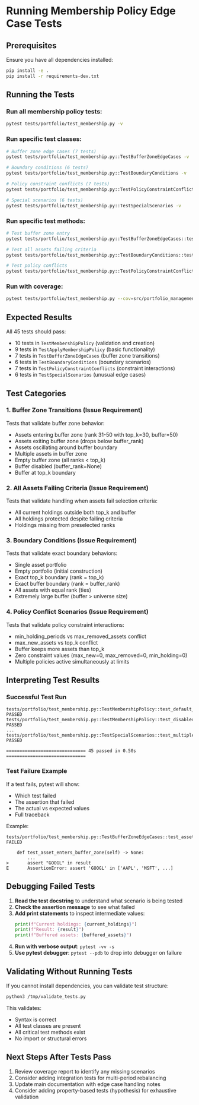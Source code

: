 # Running Membership Policy Edge Case Tests

## Prerequisites

Ensure you have all dependencies installed:

```bash
pip install -e .
pip install -r requirements-dev.txt
```

## Running the Tests

### Run all membership policy tests:

```bash
pytest tests/portfolio/test_membership.py -v
```

### Run specific test classes:

```bash
# Buffer zone edge cases (7 tests)
pytest tests/portfolio/test_membership.py::TestBufferZoneEdgeCases -v

# Boundary conditions (6 tests)
pytest tests/portfolio/test_membership.py::TestBoundaryConditions -v

# Policy constraint conflicts (7 tests)
pytest tests/portfolio/test_membership.py::TestPolicyConstraintConflicts -v

# Special scenarios (6 tests)
pytest tests/portfolio/test_membership.py::TestSpecialScenarios -v
```

### Run specific test methods:

```bash
# Test buffer zone entry
pytest tests/portfolio/test_membership.py::TestBufferZoneEdgeCases::test_asset_enters_buffer_zone -v

# Test all assets failing criteria
pytest tests/portfolio/test_membership.py::TestBoundaryConditions::test_all_current_holdings_fail_criteria -v

# Test policy conflicts
pytest tests/portfolio/test_membership.py::TestPolicyConstraintConflicts::test_min_holding_vs_max_removed_conflict -v
```

### Run with coverage:

```bash
pytest tests/portfolio/test_membership.py --cov=src/portfolio_management/portfolio/membership --cov-report=term-missing
```

## Expected Results

All 45 tests should pass:

- 10 tests in `TestMembershipPolicy` (validation and creation)
- 9 tests in `TestApplyMembershipPolicy` (basic functionality)
- 7 tests in `TestBufferZoneEdgeCases` (buffer zone transitions)
- 6 tests in `TestBoundaryConditions` (boundary scenarios)
- 7 tests in `TestPolicyConstraintConflicts` (constraint interactions)
- 6 tests in `TestSpecialScenarios` (unusual edge cases)

## Test Categories

### 1. Buffer Zone Transitions (Issue Requirement)

Tests that validate buffer zone behavior:

- Assets entering buffer zone (rank 31-50 with top_k=30, buffer=50)
- Assets exiting buffer zone (drops below buffer_rank)
- Assets oscillating around buffer boundary
- Multiple assets in buffer zone
- Empty buffer zone (all ranks < top_k)
- Buffer disabled (buffer_rank=None)
- Buffer at top_k boundary

### 2. All Assets Failing Criteria (Issue Requirement)

Tests that validate handling when assets fail selection criteria:

- All current holdings outside both top_k and buffer
- All holdings protected despite failing criteria
- Holdings missing from preselected ranks

### 3. Boundary Conditions (Issue Requirement)

Tests that validate exact boundary behaviors:

- Single asset portfolio
- Empty portfolio (initial construction)
- Exact top_k boundary (rank = top_k)
- Exact buffer boundary (rank = buffer_rank)
- All assets with equal rank (ties)
- Extremely large buffer (buffer > universe size)

### 4. Policy Conflict Scenarios (Issue Requirement)

Tests that validate policy constraint interactions:

- min_holding_periods vs max_removed_assets conflict
- max_new_assets vs top_k conflict
- Buffer keeps more assets than top_k
- Zero constraint values (max_new=0, max_removed=0, min_holding=0)
- Multiple policies active simultaneously at limits

## Interpreting Test Results

### Successful Test Run

```
tests/portfolio/test_membership.py::TestMembershipPolicy::test_default_policy PASSED
tests/portfolio/test_membership.py::TestMembershipPolicy::test_disabled_policy PASSED
...
tests/portfolio/test_membership.py::TestSpecialScenarios::test_multiple_policies_all_at_limits PASSED

============================== 45 passed in 0.50s ==============================
```

### Test Failure Example

If a test fails, pytest will show:
- Which test failed
- The assertion that failed
- The actual vs expected values
- Full traceback

Example:
```
tests/portfolio/test_membership.py::TestBufferZoneEdgeCases::test_asset_enters_buffer_zone FAILED

    def test_asset_enters_buffer_zone(self) -> None:
        ...
>       assert "GOOGL" in result
E       AssertionError: assert 'GOOGL' in ['AAPL', 'MSFT', ...]
```

## Debugging Failed Tests

1. **Read the test docstring** to understand what scenario is being tested
2. **Check the assertion message** to see what failed
3. **Add print statements** to inspect intermediate values:
   ```python
   print(f"Current holdings: {current_holdings}")
   print(f"Result: {result}")
   print(f"Buffered assets: {buffered_assets}")
   ```
4. **Run with verbose output**: `pytest -vv -s`
5. **Use pytest debugger**: `pytest --pdb` to drop into debugger on failure

## Validating Without Running Tests

If you cannot install dependencies, you can validate test structure:

```bash
python3 /tmp/validate_tests.py
```

This validates:
- Syntax is correct
- All test classes are present
- All critical test methods exist
- No import or structural errors

## Next Steps After Tests Pass

1. Review coverage report to identify any missing scenarios
2. Consider adding integration tests for multi-period rebalancing
3. Update main documentation with edge case handling notes
4. Consider adding property-based tests (hypothesis) for exhaustive validation
